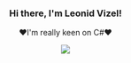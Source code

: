 <div align="center">
<h3>Hi there, I'm Leonid Vizel!</h3>  
  <p align="center">❤️I'm really keen on C#❤️</p>
  <img src="https://github-readme-stats.vercel.app/api?username=Leonid-Vizel&count_private=true&title_color=fefefe&bg_color=36393f&text_color=fefefe&show_icons=true&hide_border=true&include_all_commits=true&custom_title=Leonid's%20Github%20Stats">
</div>
